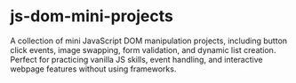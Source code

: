 # js-dom-mini-projects
A collection of mini JavaScript DOM manipulation projects, including button click events, image swapping, form validation, and dynamic list creation. Perfect for practicing vanilla JS skills, event handling, and interactive webpage features without using frameworks.
